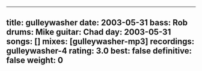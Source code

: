 
---
title: gulleywasher
date: 2003-05-31
bass:	Rob
drums:	Mike
guitar:	Chad
day: 2003-05-31
songs: []
mixes: [gulleywasher-mp3]
recordings: gulleywasher-4
rating: 3.0
best: false
definitive: false
weight: 0
---
